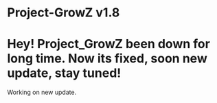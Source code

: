 # Project-GrowZ v1.8

# Hey! Project_GrowZ been down for long time. Now its fixed, soon new update, stay tuned!
Working on new update.
